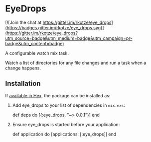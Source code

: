 # EyeDrops

[![Join the chat at https://gitter.im/rkotze/eye_drops](https://badges.gitter.im/rkotze/eye_drops.svg)](https://gitter.im/rkotze/eye_drops?utm_source=badge&utm_medium=badge&utm_campaign=pr-badge&utm_content=badge)

A configurable watch mix task.

Watch a list of directories for any file changes and run a task when a change happens.

## Installation

If [available in Hex](https://hex.pm/docs/publish), the package can be installed as:

  1. Add eye_drops to your list of dependencies in `mix.exs`:

        def deps do
          [{:eye_drops, "~> 0.0.1"}]
        end

  2. Ensure eye_drops is started before your application:

        def application do
          [applications: [:eye_drops]]
        end
